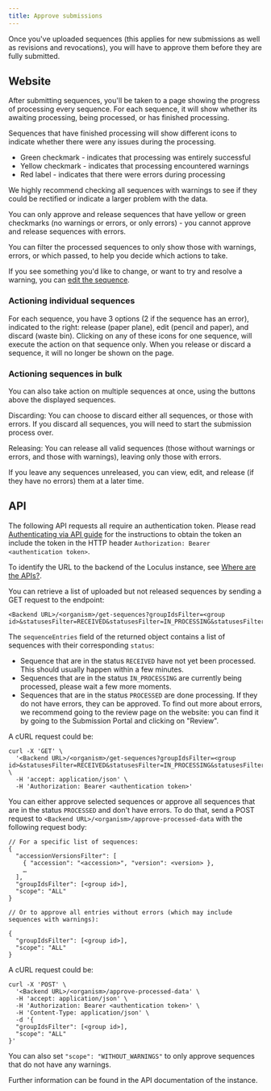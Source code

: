 ```yaml
---
title: Approve submissions
---
```


Once you've uploaded sequences (this applies for new submissions as well as revisions and revocations), you will have to approve them before they are fully submitted.

## Website

After submitting sequences, you'll be taken to a page showing the progress of processing every sequence. For each sequence, it will show whether its awaiting processing, being processed, or has finished processing.

Sequences that have finished processing will show different icons to indicate whether there were any issues during the processing.

- Green checkmark - indicates that processing was entirely successful
- Yellow checkmark - indicates that processing encountered warnings
- Red label - indicates that there were errors during processing

We highly recommend checking all sequences with warnings to see if they could be rectified or indicate a larger problem with the data.

You can only approve and release sequences that have yellow or green checkmarks (no warnings or errors, or only errors) - you cannot approve and release sequences with errors.

You can filter the processed sequences to only show those with warnings, errors, or which passed, to help you decide which actions to take.

If you see something you'd like to change, or want to try and resolve a warning, you can [edit the sequence](../edit-submissions).

### Actioning individual sequences

For each sequence, you have 3 options (2 if the sequence has an error), indicated to the right: release (paper plane), edit (pencil and paper), and discard (waste bin). Clicking on any of these icons for one sequence, will execute the action on that sequence only. When you release or discard a sequence, it will no longer be shown on the page.

### Actioning sequences in bulk

You can also take action on multiple sequences at once, using the buttons above the displayed sequences.

Discarding: You can choose to discard either all sequences, or those with errors. If you discard all sequences, you will need to start the submission process over.

Releasing: You can release all valid sequences (those without warnings or errors, and those with warnings), leaving only those with errors.

If you leave any sequences unreleased, you can view, edit, and release (if they have no errors) them at a later time.

## API

The following API requests all require an authentication token. Please read [Authenticating via API guide](../authenticate-via-api/) for the instructions to obtain the token an include the token in the HTTP header `Authorization: Bearer <authentication token>`.

To identify the URL to the backend of the Loculus instance, see [Where are the APIs?](../../introduction/api-overview/#where-are-the-apis).

You can retrieve a list of uploaded but not released sequences by sending a GET request to the endpoint:

```
<Backend URL>/<organism>/get-sequences?groupIdsFilter=<group id>&statusesFilter=RECEIVED&statusesFilter=IN_PROCESSING&statusesFilter=PROCESSED
```

The `sequenceEntries` field of the returned object contains a list of sequences with their corresponding `status`:

- Sequence that are in the status `RECEIVED` have not yet been processed. This should usually happen within a few minutes.
- Sequences that are in the status `IN_PROCESSING` are currently being processed, please wait a few more moments.
- Sequences that are in the status `PROCESSED` are done processing. If they do not have errors, they can be approved. To find out more about errors, we recommend going to the review page on the website: you can find it by going to the Submission Portal and clicking on "Review".

A cURL request could be:

```
curl -X 'GET' \
  '<Backend URL>/<organism>/get-sequences?groupIdsFilter=<group id>&statusesFilter=RECEIVED&statusesFilter=IN_PROCESSING&statusesFilter=PROCESSED \
  -H 'accept: application/json' \
  -H 'Authorization: Bearer <authentication token>'
```

You can either approve selected sequences or approve all sequences that are in the status `PROCESSED` and don't have errors.
To do that, send a POST request to `<Backend URL>/<organism>/approve-processed-data` with the following request body:

```
// For a specific list of sequences:
{
  "accessionVersionsFilter": [
    { "accession": "<accession>", "version": <version> },
    …
  ],
  "groupIdsFilter": [<group id>],
  "scope": "ALL"
}

// Or to approve all entries without errors (which may include sequences with warnings):

{
  "groupIdsFilter": [<group id>],
  "scope": "ALL"
}
```

A cURL request could be:

```
curl -X 'POST' \
  '<Backend URL>/<organism>/approve-processed-data' \
  -H 'accept: application/json' \
  -H 'Authorization: Bearer <authentication token>' \
  -H 'Content-Type: application/json' \
  -d '{
  "groupIdsFilter": [<group id>],
  "scope": "ALL"
}'
```

You can also set `"scope": "WITHOUT_WARNINGS"` to only approve sequences that do not have any warnings.

Further information can be found in the API documentation of the instance.
